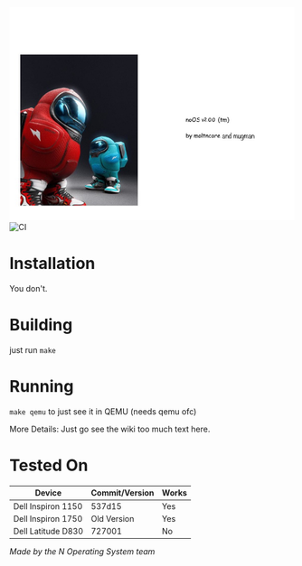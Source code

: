 ![](https://raw.githubusercontent.com/NOperatingSystem/Assets/master/Pictures/logo.png)
![CI](https://github.com/MoltenCoreDev/noOS/workflows/CI/badge.svg)


# Installation
You don't.

# Building
just run `make`

# Running
`make qemu` to just see it in QEMU (needs qemu ofc)

More Details: Just go see the wiki too much text here.

# Tested On
| Device | Commit/Version | Works |
| ------ | -------------- | ----- |
| Dell Inspiron 1150 | 537d15 | Yes |
| Dell Inspiron 1750 | Old Version | Yes |
| Dell Latitude D830 | 727001 | No |

*Made by the N Operating System team*
